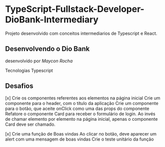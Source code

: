 # TypeScript-Fullstack-Developer-DioBank-Intermediary
Projeto desenvolvido com conceitos intermediarios de Typescript e React.

## Desenvolvendo o Dio Bank
desenvolvido por _Maycon Rocha_


Tecnologias
Typescript

## Desafios

[x] Crie os componentes referentes aos elementos na página inicial
Crie um componente para o header, com o título da aplicação
Crie um componente para o botão, que aceite onClick como uma das props do componente
Refatore o componente Card para receber o formulário de login. Ao invés de chamar elemento por elemento na página inicial, apenas o componente Card deve ser chamado.

[x] Crie uma função de Boas vindas
Ao clicar no botão, deve aparecer um alert com uma mensagem de boas vindas
Crie o teste unitário da função
